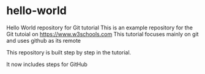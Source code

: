 # hello-world
Hello World repository for Git tutorial
This is an example repository for the Git tutoial on https://www.w3schools.com
This tutorial focuses mainly on git and uses github as its remote

This repository is built step by step in the tutorial.

It now includes steps for GitHub
